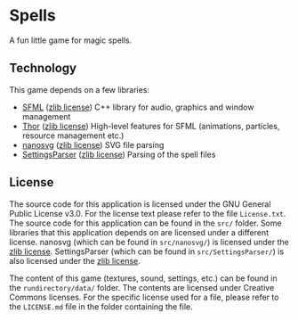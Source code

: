 Spells
======

A fun little game for magic spells.


Technology
----------

This game depends on a few libraries:

 * [SFML](https://github.com/SFML/SFML) ([zlib license](zlib)) C++ library for audio, graphics and window management
 * [Thor](https://github.com/Bromeon/Thor/) ([zlib license](zlib)) High-level features for SFML (animations, particles, resource management etc.)
 * [nanosvg](https://github.com/memononen/nanosvg) ([zlib license](zlib)) SVG file parsing
 * [SettingsParser](https://github.com/Foaly/SettingsParser) ([zlib license](zlib)) Parsing of the spell files


License
-------

The source code for this application is licensed under the GNU General Public License v3.0.
For the license text please refer to the file `License.txt`.
The source code for this application can be found in the `src/` folder.
Some libraries that this application depends on are licensed under a different license.
nanosvg (which can be found in `src/nanosvg/`) is licensed under the [zlib license](zlib).
SettingsParser (which can be found in `src/SettingsParser/`) is also licensed under the [zlib license](zlib).

The content of this game (textures, sound, settings, etc.) can be found in the `rundirectory/data/` folder.
The contents are licensed under Creative Commons licenses.
For the specific license used for a file, please refer to the `LICENSE.md` file in the folder containing the file.


[zlib]: https://en.wikipedia.org/wiki/Zlib_License
